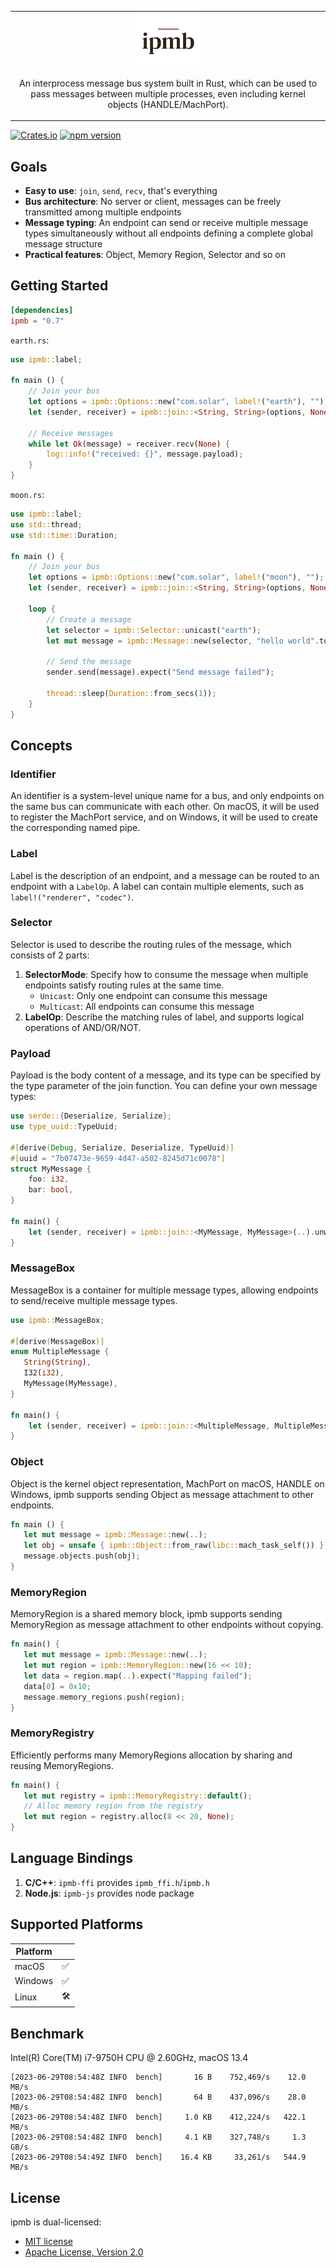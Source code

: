 <table>
   <tr>
      <td align="center">
         <img src="logo.png" width="25%">

An interprocess message bus system built in Rust, which can be used to pass messages between multiple processes, even including kernel objects (HANDLE/MachPort).
      </td>
   </tr>
</table>

[![Crates.io](https://img.shields.io/crates/v/ipmb.svg?label=ipmb)](https://crates.io/crates/ipmb)
[![npm version](https://img.shields.io/npm/v/ipmb-js.svg?label=ipmb-js)](https://www.npmjs.com/package/ipmb-js)

## Goals

- **Easy to use**: `join`, `send`, `recv`, that's everything
- **Bus architecture**: No server or client, messages can be freely transmitted among multiple endpoints
- **Message typing**: An endpoint can send or receive multiple message types simultaneously without all endpoints defining a complete global message structure
- **Practical features**: Object, Memory Region, Selector and so on

## Getting Started

```toml
[dependencies]
ipmb = "0.7"
```

`earth.rs`:
```rust
use ipmb::label;

fn main () {
    // Join your bus 
    let options = ipmb::Options::new("com.solar", label!("earth"), "");
    let (sender, receiver) = ipmb::join::<String, String>(options, None).expect("Join com.solar failed");

    // Receive messages
    while let Ok(message) = receiver.recv(None) {
        log::info!("received: {}", message.payload);
    }
}
```

`moon.rs`:
```rust
use ipmb::label;
use std::thread;
use std::time::Duration;

fn main () {
    // Join your bus 
    let options = ipmb::Options::new("com.solar", label!("moon"), "");
    let (sender, receiver) = ipmb::join::<String, String>(options, None).expect("Join com.solar failed");

    loop {
        // Create a message
        let selector = ipmb::Selector::unicast("earth");
        let mut message = ipmb::Message::new(selector, "hello world".to_string());

        // Send the message
        sender.send(message).expect("Send message failed");
        
        thread::sleep(Duration::from_secs(1));
    }
}
```
## Concepts

### Identifier

An identifier is a system-level unique name for a bus, and only endpoints on the same bus can communicate with each other. 
On macOS, it will be used to register the MachPort service, and on Windows, it will be used to create the corresponding named pipe.

### Label

Label is the description of an endpoint, and a message can be routed to an endpoint with a `LabelOp`.
A label can contain multiple elements, such as `label!("renderer", "codec")`.

### Selector

Selector is used to describe the routing rules of the message, which consists of 2 parts:

1. **SelectorMode**: Specify how to consume the message when multiple endpoints satisfy routing rules at the same time. 
    - `Unicast`: Only one endpoint can consume this message
    - `Multicast`: All endpoints can consume this message
2. **LabelOp**: Describe the matching rules of label, and supports logical operations of AND/OR/NOT.

### Payload

Payload is the body content of a message, and its type can be specified by the type parameter of the join function.
You can define your own message types:

```rust
use serde::{Deserialize, Serialize};
use type_uuid::TypeUuid;

#[derive(Debug, Serialize, Deserialize, TypeUuid)]
#[uuid = "7b07473e-9659-4d47-a502-8245d71c0078"]
struct MyMessage {
    foo: i32,
    bar: bool,
}

fn main() {
    let (sender, receiver) = ipmb::join::<MyMessage, MyMessage>(..).unwrap();
}
```

### MessageBox

MessageBox is a container for multiple message types, allowing endpoints to send/receive multiple message types.

```rust
use ipmb::MessageBox;

#[derive(MessageBox)]
enum MultipleMessage {
   String(String),
   I32(i32),
   MyMessage(MyMessage),
}

fn main() {
    let (sender, receiver) = ipmb::join::<MultipleMessage, MultipleMessage>(..).unwrap();
}
```

### Object

Object is the kernel object representation, MachPort on macOS, HANDLE on Windows, ipmb supports sending Object as message attachment to other endpoints.

```rust
fn main () {
   let mut message = ipmb::Message::new(..);
   let obj = unsafe { ipmb::Object::from_raw(libc::mach_task_self()) };
   message.objects.push(obj);
}
```

### MemoryRegion

MemoryRegion is a shared memory block, ipmb supports sending MemoryRegion as message attachment to other endpoints without copying.

```rust
fn main() {
   let mut message = ipmb::Message::new(..);
   let mut region = ipmb::MemoryRegion::new(16 << 10);
   let data = region.map(..).expect("Mapping failed");
   data[0] = 0x10;
   message.memory_regions.push(region);
}
```

### MemoryRegistry

Efficiently performs many MemoryRegions allocation by sharing and reusing MemoryRegions.

```rust
fn main() {
   let mut registry = ipmb::MemoryRegistry::default();
   // Alloc memory region from the registry
   let mut region = registry.alloc(8 << 20, None);
}
```

## Language Bindings

1. **C/C++**: `ipmb-ffi` provides `ipmb_ffi.h`/`ipmb.h`
2. **Node.js**: `ipmb-js` provides node package

## Supported Platforms

| Platform |     |
|----------|-----|
| macOS    | ✅   |
| Windows  | ✅   |
| Linux    | 🛠️ |

## Benchmark 

Intel(R) Core(TM) i7-9750H CPU @ 2.60GHz, macOS 13.4

```
[2023-06-29T08:54:48Z INFO  bench]       16 B    752,469/s    12.0 MB/s
[2023-06-29T08:54:48Z INFO  bench]       64 B    437,096/s    28.0 MB/s
[2023-06-29T08:54:48Z INFO  bench]     1.0 KB    412,224/s   422.1 MB/s
[2023-06-29T08:54:48Z INFO  bench]     4.1 KB    327,748/s     1.3 GB/s
[2023-06-29T08:54:49Z INFO  bench]    16.4 KB     33,261/s   544.9 MB/s
```

## License

ipmb is dual-licensed:

- [MIT license](LICENSE.MIT)
- [Apache License, Version 2.0](LICENSE.APACHE)
